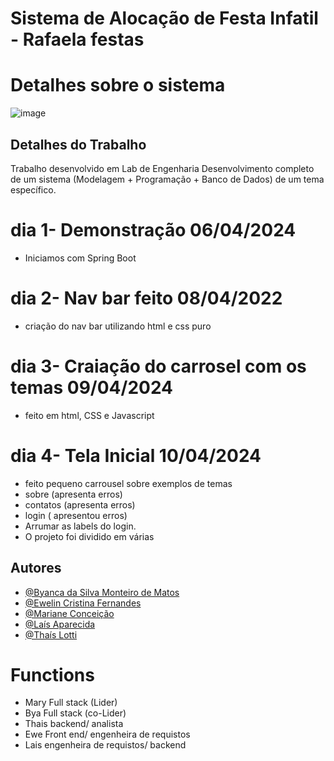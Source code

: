 # Sistema de Alocação de Festa Infatil  - Rafaela festas
# Detalhes sobre o sistema 
![image](https://github.com/ByancaMatos01/Rafaela-promoter/assets/122841376/8d97aba7-b900-498f-b70a-df1bb58d8a4e)
## Detalhes do Trabalho 
Trabalho desenvolvido em Lab de Engenharia
Desenvolvimento completo de um sistema (Modelagem + Programação + Banco de Dados) de um tema específico.
# dia 1- Demonstração 06/04/2024
* Iniciamos com Spring Boot
# dia 2- Nav bar feito 08/04/2022
* criação do nav bar utilizando html e css puro
# dia 3- Craiação do carrosel com os temas  09/04/2024
* feito em html, CSS e Javascript
# dia 4- Tela Inicial 10/04/2024
 * feito pequeno carrousel sobre exemplos de temas
 * sobre (apresenta erros)
 * contatos (apresenta erros)
 * login ( apresentou erros)
 * Arrumar as labels do login.
 * O projeto foi dividido em várias
## Autores
- [@Byanca da Silva Monteiro de Matos](https://www.github.com/ByancaMatos01)
- [@Ewelin Cristina Fernandes ](https://github.com/ewefernandes)
- [@Mariane Conceição ](https://github.com/MarianeCSilva)
- [@Laís Aparecida ](https://github.com/lais-coding)
- [@Thaís Lotti ]()
# Functions
* Mary Full stack (Lider)
* Bya Full stack (co-Lider)
* Thais backend/ analista
* Ewe Front end/ engenheira de requistos
* Lais engenheira de requistos/ backend

